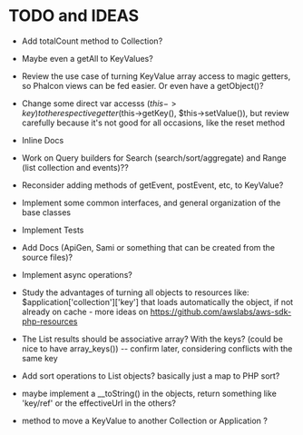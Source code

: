 # TODO and IDEAS

- Add totalCount method to Collection?

- Maybe even a getAll to KeyValues?

- Review the use case of turning KeyValue array access to magic getters, so Phalcon views can be fed easier. Or even have a getObject()?

- Change some direct var accesss ($this->key) to the respective getter ($this->getKey(), $this->setValue()), but review carefully because it's not good for all occasions, like the reset method

- Inline Docs

- Work on Query builders for Search (search/sort/aggregate) and Range (list collection and events)??

- Reconsider adding methods of getEvent, postEvent, etc, to KeyValue?

- Implement some common interfaces, and general organization of the base classes

- Implement Tests

- Add Docs (ApiGen, Sami or something that can be created from the source files)?

- Implement async operations?

- Study the advantages of turning all objects to resources like: $application['collection']['key'] that loads automatically the object, if not already on cache  - more ideas on https://github.com/awslabs/aws-sdk-php-resources

- The List results should be associative array? With the keys? (could be nice to have array_keys()) -- confirm later, considering conflicts with the same key

- Add sort operations to List objects? basically just a map to PHP sort?

- maybe implement a __toString() in the objects, return something like 'key/ref' or the effectiveUrl in the others?

- method to move a KeyValue to another Collection or Application ?

